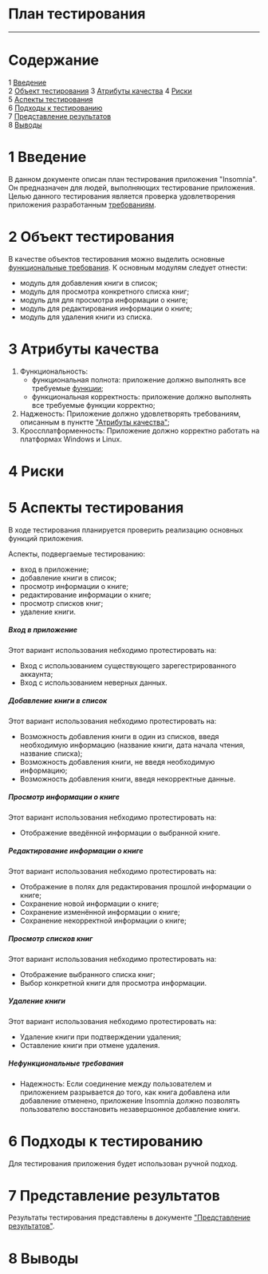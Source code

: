# План тестирования
---


# Cодержание
1 [Введение](#introduction)  
2 [Объект тестирования](#items) 
3 [Атрибуты качества](#quality) 
4 [Риски](#risk)  
5 [Аспекты тестирования](#features)  
6 [Подходы к тестированию](#approach)  
7 [Представление результатов](#pass)  
8 [Выводы](#conclusion)  

<a name="introduction"/>

# 1 Введение

В данном документе описан план тестирования приложения "Insomnia". Он предназначен для людей, выполняющих тестирование приложения. Целью данного тестирования является проверка удовлетворения приложения разработанным  [требованиям](https://github.com/valevaty98/Insomnia/blob/master/docs/requirements.md).

<a name="items"/>

# 2 Объект тестирования

В качестве объектов тестирования можно выделить основные [функциональные требования](https://github.com/valevaty98/Insomnia/blob/master/docs/requirements.md#3.1). К основным модулям следует отнести: 
* модуль для добавления книги в список; 
* модуль для просмотра конкретного списка книг;
* модуль для для просмотра информации о книге;
* модуль для редактирования информации о книге;
* модуль для удаления книги из списка. 

<a name="quality"/>

# 3 Атрибуты качества

1. Функциональность:
    - функциональная полнота: приложение должно выполнять все требуемые [функции](https://github.com/valevaty98/Insomnia/blob/master/docs/requirements.md#3.1);
    - функциональная корректность: приложение должно выполнять все требуемые функции корректно;
2. Надженость:
    Приложение должно удовлетворять требованиям, описанным в пунктте ["Атрибуты качества"](https://github.com/valevaty98/Insomnia/blob/master/docs/requirements.md#3.2.1);
3. Кроссплатформенность:
    Приложение должно корректно работать на платформах Windows и Linux.

<a name="risk"/>

# 4 Риски


<a name="features"/>

# 5 Аспекты тестирования

В ходе тестирования планируется проверить реализацию основных функций приложения.

Аспекты, подвергаемые тестированию:  
* вход в приложение;  
* добавление книги в список;  
* просмотр информации о книге;
* редактирование информации о книге;
* просмотр списков книг;
* удаление книги.

##### Вход в приложение
Этот вариант использования небходимо протестировать на:
* Вход с использованием существующего зарегестрированного аккаунта;
* Вход с использованием неверных данных.

##### Добавление книги в список
Этот вариант использования небходимо протестировать на:
* Возможность добавления книги в один из списков, введя необходимую информацию (название книги, дата начала чтения, название списка);
* Возможность добавления книги, не введя необходимую информацию;
* Возможность добавления книги, введя некорректные данные.

##### Просмотр информации о книге
Этот вариант использования небходимо протестировать на:
* Отображение введённой информации о выбранной книге.

##### Редактирование информации о книге
Этот вариант использования небходимо протестировать на:
* Отображение в полях для редактирования прошлой информации о книге;
* Сохранение новой информации о книге;
* Сохранение изменённой информации о книге;
* Сохранение некорректной информации о книге;

##### Просмотр списков книг
Этот вариант использования небходимо протестировать на:
* Отображение выбранного списка книг;
* Выбор конкретной книги для просмотра информации.

##### Удаление книги
Этот вариант использования небходимо протестировать на:
* Удаление книги при подтверждении удаления;
* Оставление книги при отмене удаления.

##### Нефункциональные требования

* Надежность:
Если соединение между пользователем и приложением разрывается до того, как книга добавлена или добавление отменено, приложение Insomnia должно позволять пользователю восстановить незавершонное добавление книги.

<a name="approach"/>

# 6 Подходы к тестированию

Для тестирования приложения будет использован ручной подход.

<a name="pass"/>

# 7 Представление результатов

Результаты тестирования представлены в документе ["Представление результатов"](https://github.com/valevaty98/Insomnia/blob/master/testing/TestResults.md).

<a name="conclusion"/>

# 8 Выводы
